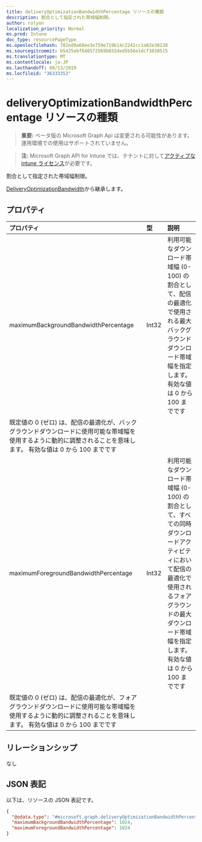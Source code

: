 ```yaml
---
title: deliveryOptimizationBandwidthPercentage リソースの種類
description: 割合として指定された帯域幅制限。
author: rolyon
localization_priority: Normal
ms.prod: Intune
doc_type: resourcePageType
ms.openlocfilehash: 782ed9a68ee3e759e719b14c2241cc1a02e30138
ms.sourcegitcommit: b5425ebf648572569b032ded5b56e1dcf3830515
ms.translationtype: MT
ms.contentlocale: ja-JP
ms.lasthandoff: 08/13/2019
ms.locfileid: "36333353"
---
```

# <a name="deliveryoptimizationbandwidthpercentage-resource-type"></a>deliveryOptimizationBandwidthPercentage リソースの種類

> **重要:** ベータ版の Microsoft Graph Api は変更される可能性があります。運用環境での使用はサポートされていません。

> **注:** Microsoft Graph API for Intune では、テナントに対して[アクティブな intune ライセンス](https://go.microsoft.com/fwlink/?linkid=839381)が必要です。

割合として指定された帯域幅制限。


[DeliveryOptimizationBandwidth](../resources/intune-deviceconfig-deliveryoptimizationbandwidth.md)から継承します。

## <a name="properties"></a>プロパティ
|プロパティ|型|説明|
|:---|:---|:---|
|maximumBackgroundBandwidthPercentage|Int32|利用可能なダウンロード帯域幅 (0-100) の割合として、配信の最適化で使用される最大バックグラウンドダウンロード帯域幅を指定します。 有効な値は 0 から 100 までです
既定値の 0 (ゼロ) は、配信の最適化が、バックグラウンドダウンロードに使用可能な帯域幅を使用するように動的に調整されることを意味します。 有効な値は 0 から 100 までです|
|maximumForegroundBandwidthPercentage|Int32|利用可能なダウンロード帯域幅 (0-100) の割合として、すべての同時ダウンロードアクティビティにおいて配信の最適化で使用されるフォアグラウンドの最大ダウンロード帯域幅を指定します。 有効な値は 0 から 100 までです
既定値の 0 (ゼロ) は、配信の最適化が、フォアグラウンドダウンロードに使用可能な帯域幅を使用するように動的に調整されることを意味します。 有効な値は 0 から 100 までです|

## <a name="relationships"></a>リレーションシップ
なし

## <a name="json-representation"></a>JSON 表記
以下は、リソースの JSON 表記です。
<!-- {
  "blockType": "resource",
  "@odata.type": "microsoft.graph.deliveryOptimizationBandwidthPercentage"
}
-->
``` json
{
  "@odata.type": "#microsoft.graph.deliveryOptimizationBandwidthPercentage",
  "maximumBackgroundBandwidthPercentage": 1024,
  "maximumForegroundBandwidthPercentage": 1024
}
```




